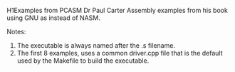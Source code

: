 H1Examples from PCASM Dr Paul Carter Assembly examples from his book
using GNU as instead of NASM.

Notes:
1. The executable is always named after the .s filename.
2. The first 8 examples, uses a common driver.cpp file that is the default used by the Makefile to build the executable.
